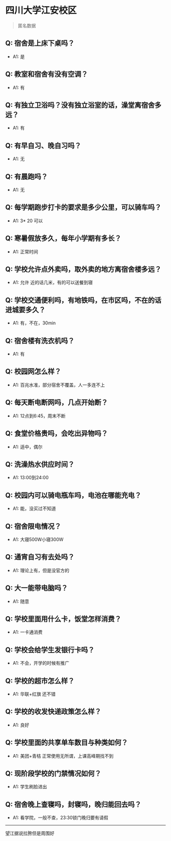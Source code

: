 # 四川大学江安校区

> 匿名数据

## Q: 宿舍是上床下桌吗？

- A1: 是

## Q: 教室和宿舍有没有空调？

- A1: 有

## Q: 有独立卫浴吗？没有独立浴室的话，澡堂离宿舍多远？

- A1: 有

## Q: 有早自习、晚自习吗？

- A1: 无

## Q: 有晨跑吗？

- A1: 无

## Q: 每学期跑步打卡的要求是多少公里，可以骑车吗？

- A1: 3* 20 可以

## Q: 寒暑假放多久，每年小学期有多长？

- A1: 正常时间

## Q: 学校允许点外卖吗，取外卖的地方离宿舍楼多远？

- A1: 允许  近的话几米，有的可以送餐到寝

## Q: 学校交通便利吗，有地铁吗，在市区吗，不在的话进城要多久？

- A1: 有，不在，30min

## Q: 宿舍楼有洗衣机吗？

- A1: 有

## Q: 校园网怎么样？

- A1: 百兆水准，部分宿舍不覆盖，人一多连不上

## Q: 每天断电断网吗，几点开始断？

- A1: 12点到6:45，周末不断

## Q: 食堂价格贵吗，会吃出异物吗？

- A1: 适中，偶尔

## Q: 洗澡热水供应时间？

- A1: 13:00到24:00

## Q: 校园内可以骑电瓶车吗，电池在哪能充电？

- A1: 能，没买过不知道

## Q: 宿舍限电情况？

- A1: 大寝500W小寝300W

## Q: 通宵自习有去处吗？

- A1: 理论上有，但是没官方的

## Q: 大一能带电脑吗？

- A1: 随意

## Q: 学校里面用什么卡，饭堂怎样消费？

- A1: 一卡通消费

## Q: 学校会给学生发银行卡吗？

- A1: 不会，开学的时候有推广

## Q: 学校的超市怎么样？

- A1: 华联+红旗  还不错

## Q: 学校的收发快递政策怎么样？

- A1: 良好

## Q: 学校里面的共享单车数目与种类如何？

- A1: 美团+青桔  正常使用无所谓，上课高峰期找不到

## Q: 现阶段学校的门禁情况如何？

- A1: 学生刷脸进出

## Q: 宿舍晚上查寝吗，封寝吗，晚归能回去吗？

- A1: 看学院，一般不查，23:30锁门晚归要有请假

***

望江据说拉胯但是周围好